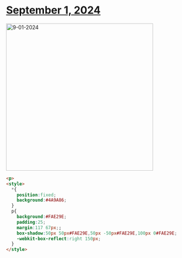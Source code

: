 # [September 1, 2024](https://cssbattle.dev/play/ctGVsRCzlVqQErE3CNzE)

<img src="https://firebasestorage.googleapis.com/v0/b/cssbattleapp.appspot.com/o/user%2Fe6YbeBahWNPT7VpE2rE2p85byxa2%2Ftargets%2Ftarget_HZGnehL@2x.png?alt=media" width="400" alt="9-01-2024" />

```html
<p>
<style>
  *{
    position:fixed;
    background:#4A9A86;
  }
  p{
    background:#FAE29E;
    padding:25;
    margin:117 67px;;
    box-shadow:50px 50px#FAE29E,50px -50px#FAE29E,100px 0#FAE29E;
    -webkit-box-reflect:right 150px;
  }
</style>
```
